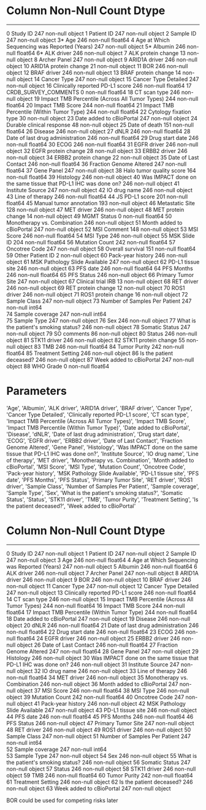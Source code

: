  #   Column                                                          Non-Null Count  Dtype  
---  ------                                                          --------------  -----  
 0   Study ID                                                        247 non-null    object 
 1   Patient ID                                                      247 non-null    object 
 2   Sample ID                                                       247 non-null    object 
 3*   Age                                                             246 non-null    float64
 4   Age at Which Sequencing was Reported (Years)                    247 non-null    object 
 5*   Albumin                                                         246 non-null    float64
 6*   ALK driver                                                      246 non-null    object 
 7   ALK protein change                                              13 non-null     object 
 8   Archer Panel                                                    247 non-null    object 
 9   ARID1A driver                                                   246 non-null    object 
 10  ARID1A protein change                                           21 non-null     object 
 11  BOR                                                             246 non-null    object 
 12  BRAF driver                                                     246 non-null    object 
 13  BRAF protein change                                             14 non-null     object 
 14  Cancer Type                                                     247 non-null    object 
 15  Cancer Type Detailed                                            247 non-null    object 
 16  Clinically reported PD-L1 score                                 246 non-null    float64
 17  CRDB_SURVEY_COMMENTS                                            0 non-null      float64
 18  CT scan type                                                    246 non-null    object 
 19  Impact TMB Percentile (Across All Tumor Types)                  244 non-null    float64
 20  Impact TMB Score                                                244 non-null    float64
 21  Impact TMB Percentile (Within Tumor Type)                       244 non-null    float64
 22  Cytology fixation type                                          30 non-null     object 
 23  Date added to cBioPortal                                        247 non-null    object 
 24  Durable clinical response                                       48 non-null     object 
 25  Date of death                                                   151 non-null    float64
 26  Disease                                                         246 non-null    object 
 27  dNLR                                                            246 non-null    float64
 28  Date of last drug administration                                246 non-null    float64
 29  Drug start date                                                 246 non-null    float64
 30  ECOG                                                            246 non-null    float64
 31  EGFR driver                                                     246 non-null    object 
 32  EGFR protein change                                             28 non-null     object 
 33  ERBB2 driver                                                    246 non-null    object 
 34  ERBB2 protein change                                            22 non-null     object 
 35  Date of Last Contact                                            246 non-null    float64
 36  Fraction Genome Altered                                         247 non-null    float64
 37  Gene Panel                                                      247 non-null    object 
 38  Halo tumor quality score                                        164 non-null    float64
 39  Histology                                                       246 non-null    object 
 40  Was IMPACT done on the same tissue that PD-L1 IHC was done on?  246 non-null    object 
 41  Institute Source                                                247 non-null    object 
 42  IO drug name                                                    246 non-null    object 
 43  Line of therapy                                                 246 non-null    float64
 44  JS PD-L1 score                                                  201 non-null    float64
 45  Manual tumor annotation                                         193 non-null    object 
 46  Metastatic Site                                                 128 non-null    object 
 47  MET driver                                                      246 non-null    object 
 48  MET protein change                                              14 non-null     object 
 49  MGMT Status                                                     0 non-null      float64
 50  Monotherapy vs. Combination                                     246 non-null    object 
 51  Month added to cBioPortal                                       247 non-null    object 
 52  MSI Comment                                                     148 non-null    object 
 53  MSI Score                                                       246 non-null    float64
 54  MSI Type                                                        246 non-null    object 
 55  MSK Slide ID                                                    204 non-null    float64
 56  Mutation Count                                                  242 non-null    float64
 57  Oncotree Code                                                   247 non-null    object 
 58  Overall survival                                                151 non-null    float64
 59  Other Patient ID                                                2 non-null      object 
 60  Pack-year history                                               246 non-null    object 
 61  MSK Pathology Slide Available                                   247 non-null    object 
 62  PD-L1 tissue site                                               246 non-null    object 
 63  PFS date                                                        246 non-null    float64
 64  PFS Months                                                      246 non-null    float64
 65  PFS Status                                                      246 non-null    object 
 66  Primary Tumor Site                                              247 non-null    object 
 67  Clinical trial IRB                                              13 non-null     object 
 68  RET driver                                                      246 non-null    object 
 69  RET protein change                                              12 non-null     object 
 70  ROS1 driver                                                     246 non-null    object 
 71  ROS1 protein change                                             16 non-null     object 
 72  Sample Class                                                    247 non-null    object 
 73  Number of Samples Per Patient                                   247 non-null    int64  
 74  Sample coverage                                                 247 non-null    int64  
 75  Sample Type                                                     247 non-null    object 
 76  Sex                                                             246 non-null    object 
 77  What is the patient's smoking status?                           246 non-null    object 
 78  Somatic Status                                                  247 non-null    object 
 79  SO comments                                                     86 non-null     object 
 80  Status                                                          246 non-null    object 
 81  STK11 driver                                                    246 non-null    object 
 82  STK11 protein change                                            55 non-null     object 
 83  TMB                                                             246 non-null    float64
 84  Tumor Purity                                                    242 non-null    float64
 85  Treatment Setting                                               246 non-null    object 
 86  Is the patient deceased?                                        246 non-null    object 
 87  Week added to cBioPortal                                        247 non-null    object 
 88  WHO Grade                                                       0 non-null      float64

# Parameters
'Age', 'Albumin', 'ALK driver', 'ARID1A driver', 'BRAF driver', 'Cancer Type',
       'Cancer Type Detailed', 'Clinically reported PD-L1 score',
       'CT scan type', 'Impact TMB Percentile (Across All Tumor Types)',
       'Impact TMB Score', 'Impact TMB Percentile (Within Tumor Type)',
       'Date added to cBioPortal', 'Disease', 'dNLR',
       'Date of last drug administration', 'Drug start date', 'ECOG',
       'EGFR driver', 'ERBB2 driver', 'Date of Last Contact',
       'Fraction Genome Altered', 'Gene Panel', 'Histology',
       'Was IMPACT done on the same tissue that PD-L1 IHC was done on?',
       'Institute Source', 'IO drug name', 'Line of therapy', 'MET driver',
       'Monotherapy vs. Combination', 'Month added to cBioPortal', 'MSI Score',
       'MSI Type', 'Mutation Count', 'Oncotree Code', 'Pack-year history',
       'MSK Pathology Slide Available', 'PD-L1 tissue site', 'PFS date',
       'PFS Months', 'PFS Status', 'Primary Tumor Site', 'RET driver',
       'ROS1 driver', 'Sample Class', 'Number of Samples Per Patient',
       'Sample coverage', 'Sample Type', 'Sex',
       'What is the patient's smoking status?', 'Somatic Status', 'Status',
       'STK11 driver', 'TMB', 'Tumor Purity', 'Treatment Setting',
       'Is the patient deceased?', 'Week added to cBioPortal'

 #   Column                                                          Non-Null Count  Dtype  
---  ------                                                          --------------  -----  
 0   Study ID                                                        247 non-null    object 
 1   Patient ID                                                      247 non-null    object 
 2   Sample ID                                                       247 non-null    object 
 3   Age                                                             246 non-null    float64
 4   Age at Which Sequencing was Reported (Years)                    247 non-null    object 
 5   Albumin                                                         246 non-null    float64
 6   ALK driver                                                      246 non-null    object 
 7   Archer Panel                                                    247 non-null    object 
 8   ARID1A driver                                                   246 non-null    object 
 9   BOR                                                             246 non-null    object 
 10  BRAF driver                                                     246 non-null    object 
 11  Cancer Type                                                     247 non-null    object 
 12  Cancer Type Detailed                                            247 non-null    object 
 13  Clinically reported PD-L1 score                                 246 non-null    float64
 14  CT scan type                                                    246 non-null    object 
 15  Impact TMB Percentile (Across All Tumor Types)                  244 non-null    float64
 16  Impact TMB Score                                                244 non-null    float64
 17  Impact TMB Percentile (Within Tumor Type)                       244 non-null    float64
 18  Date added to cBioPortal                                        247 non-null    object 
 19  Disease                                                         246 non-null    object 
 20  dNLR                                                            246 non-null    float64
 21  Date of last drug administration                                246 non-null    float64
 22  Drug start date                                                 246 non-null    float64
 23  ECOG                                                            246 non-null    float64
 24  EGFR driver                                                     246 non-null    object 
 25  ERBB2 driver                                                    246 non-null    object 
 26  Date of Last Contact                                            246 non-null    float64
 27  Fraction Genome Altered                                         247 non-null    float64
 28  Gene Panel                                                      247 non-null    object 
 29  Histology                                                       246 non-null    object 
 30  Was IMPACT done on the same tissue that PD-L1 IHC was done on?  246 non-null    object 
 31  Institute Source                                                247 non-null    object 
 32  IO drug name                                                    246 non-null    object 
 33  Line of therapy                                                 246 non-null    float64
 34  MET driver                                                      246 non-null    object 
 35  Monotherapy vs. Combination                                     246 non-null    object 
 36  Month added to cBioPortal                                       247 non-null    object 
 37  MSI Score                                                       246 non-null    float64
 38  MSI Type                                                        246 non-null    object 
 39  Mutation Count                                                  242 non-null    float64
 40  Oncotree Code                                                   247 non-null    object 
 41  Pack-year history                                               246 non-null    object 
 42  MSK Pathology Slide Available                                   247 non-null    object 
 43  PD-L1 tissue site                                               246 non-null    object 
 44  PFS date                                                        246 non-null    float64
 45  PFS Months                                                      246 non-null    float64
 46  PFS Status                                                      246 non-null    object 
 47  Primary Tumor Site                                              247 non-null    object 
 48  RET driver                                                      246 non-null    object 
 49  ROS1 driver                                                     246 non-null    object 
 50  Sample Class                                                    247 non-null    object 
 51  Number of Samples Per Patient                                   247 non-null    int64  
 52  Sample coverage                                                 247 non-null    int64  
 53  Sample Type                                                     247 non-null    object 
 54  Sex                                                             246 non-null    object 
 55  What is the patient's smoking status?                           246 non-null    object 
 56  Somatic Status                                                  247 non-null    object 
 57  Status                                                          246 non-null    object 
 58  STK11 driver                                                    246 non-null    object 
 59  TMB                                                             246 non-null    float64
 60  Tumor Purity                                                    242 non-null    float64
 61  Treatment Setting                                               246 non-null    object 
 62  Is the patient deceased?                                        246 non-null    object 
 63  Week added to cBioPortal                                        247 non-null    object 

 BOR could be used for competing risks later